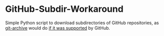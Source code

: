 # GitHub-Subdir-Workaround

Simple Python script to download subdirectories of GitHub repositories, as [git-archive](https://git-scm.com/docs/git-archive) would do [if it was supported](https://help.github.com/articles/can-i-archive-a-repository/) by GitHub.
